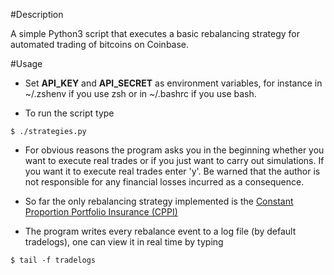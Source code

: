 #Description

A simple Python3 script that executes a basic rebalancing strategy for automated trading of bitcoins on Coinbase.

#Usage

* Set **API_KEY** and **API_SECRET** as environment variables, for instance in ~/.zshenv if you use zsh or in 
~/.bashrc if you use bash.

* To run the script type 

```
$ ./strategies.py

```

* For obvious reasons the program asks you in the beginning whether you want to execute real trades or
if you just want to carry out simulations. If you want it to execute real trades enter 'y'. Be warned 
that the author is not responsible for any financial losses incurred as a consequence.

* So far the only rebalancing strategy implemented is the 
[Constant Proportion Portfolio Insurance (CPPI)](http://en.wikipedia.org/wiki/Constant_proportion_portfolio_insurance)

* The program writes every rebalance event to a log file (by default tradelogs), one can view it in real time
by typing

```
$ tail -f tradelogs

```
